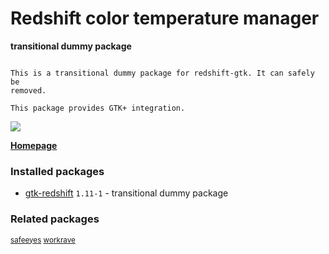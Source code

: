 # Redshift color temperature manager

__transitional dummy package__

```

This is a transitional dummy package for redshift-gtk. It can safely be
removed.

This package provides GTK+ integration.

```

[![](https://screenshots.debian.net/thumbnail-with-version/gtk-redshift/9001)](https://screenshots.debian.net/screenshot-with-version/gtk-redshift/9001)



**[Homepage](http://jonls.dk/redshift/)**

### Installed packages

* [gtk-redshift](https://packages.debian.org/stretch/gtk-redshift) `1.11-1` - transitional dummy package

### Related packages

<sub> [safeeyes](https://packages.debian.org/stretch/safeeyes) [workrave](https://packages.debian.org/stretch/workrave)  </sub>
